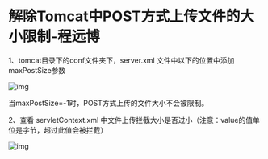 # 解除Tomcat中POST方式上传文件的大小限制-程远博

1、tomcat目录下的conf文件夹下，server.xml 文件中以下的位置中添加maxPostSize参数

![img](https://devcloud.huaweicloud.com/wiki/v1/wiki/uploads/82861b78e5bf48d690bb6bee248c6462/202001/1578474874332.png)

当maxPostSize=-1时，POST方式上传的文件大小不会被限制。



2、查看 servletContext.xml 中文件上传拦截大小是否过小（注意：value的值单位是字节，超过此值会被拦截）

![img](https://devcloud.huaweicloud.com/wiki/v1/wiki/uploads/82861b78e5bf48d690bb6bee248c6462/202001/1578474988252.png)

